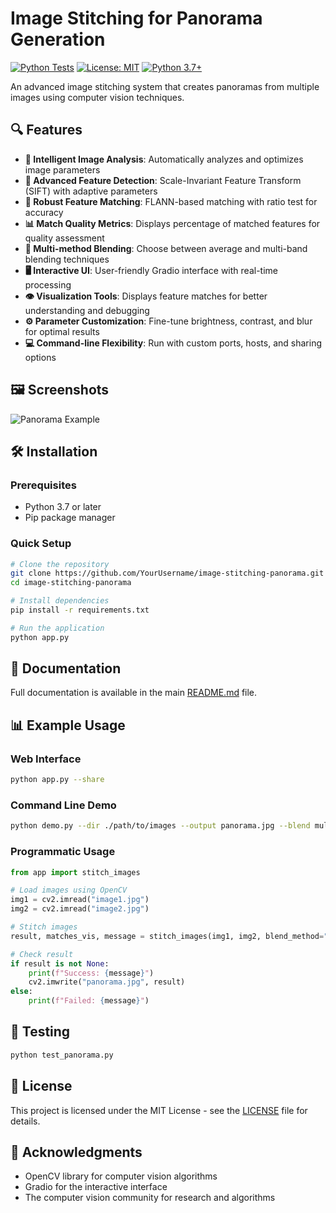 # Image Stitching for Panorama Generation

[![Python Tests](https://github.com/YourUsername/image-stitching-panorama/actions/workflows/python-tests.yml/badge.svg)](https://github.com/YourUsername/image-stitching-panorama/actions/workflows/python-tests.yml)
[![License: MIT](https://img.shields.io/badge/License-MIT-yellow.svg)](https://opensource.org/licenses/MIT)
[![Python 3.7+](https://img.shields.io/badge/python-3.7+-blue.svg)](https://www.python.org/downloads/)

An advanced image stitching system that creates panoramas from multiple images using computer vision techniques.

## 🔍 Features

- **🔎 Intelligent Image Analysis**: Automatically analyzes and optimizes image parameters
- **🌟 Advanced Feature Detection**: Scale-Invariant Feature Transform (SIFT) with adaptive parameters
- **🔗 Robust Feature Matching**: FLANN-based matching with ratio test for accuracy
- **📊 Match Quality Metrics**: Displays percentage of matched features for quality assessment
- **🎨 Multi-method Blending**: Choose between average and multi-band blending techniques
- **🖥️ Interactive UI**: User-friendly Gradio interface with real-time processing
- **👁️ Visualization Tools**: Displays feature matches for better understanding and debugging
- **⚙️ Parameter Customization**: Fine-tune brightness, contrast, and blur for optimal results
- **💻 Command-line Flexibility**: Run with custom ports, hosts, and sharing options

## 🖼️ Screenshots

![Panorama Example](https://i.imgur.com/example.png)

## 🛠️ Installation

### Prerequisites

- Python 3.7 or later
- Pip package manager

### Quick Setup

```bash
# Clone the repository
git clone https://github.com/YourUsername/image-stitching-panorama.git
cd image-stitching-panorama

# Install dependencies
pip install -r requirements.txt

# Run the application
python app.py
```

## 📖 Documentation

Full documentation is available in the main [README.md](../README.md) file.

## 📊 Example Usage

### Web Interface

```bash
python app.py --share
```

### Command Line Demo

```bash
python demo.py --dir ./path/to/images --output panorama.jpg --blend multiband --preprocess
```

### Programmatic Usage

```python
from app import stitch_images

# Load images using OpenCV
img1 = cv2.imread("image1.jpg")
img2 = cv2.imread("image2.jpg")

# Stitch images
result, matches_vis, message = stitch_images(img1, img2, blend_method="multiband")

# Check result
if result is not None:
    print(f"Success: {message}")
    cv2.imwrite("panorama.jpg", result)
else:
    print(f"Failed: {message}")
```

## 🧪 Testing

```bash
python test_panorama.py
```

## 📜 License

This project is licensed under the MIT License - see the [LICENSE](../LICENSE) file for details.

## 👏 Acknowledgments

- OpenCV library for computer vision algorithms
- Gradio for the interactive interface
- The computer vision community for research and algorithms 